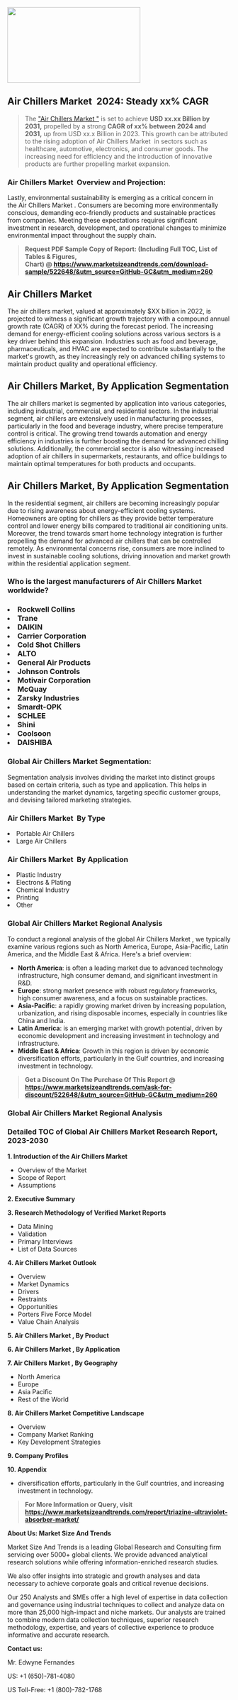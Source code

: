 <p><img class="alignnone size-medium wp-image-20088" src="https://ffe5etoiles.com/wp-content/uploads/2024/12/MST1-300x171.png" alt="" width="300" height="171" /></p><h2 id="ember46" class="ember-view reader-text-block__heading-2">Air Chillers Market &nbsp;2024: Steady&nbsp;xx% CAGR</h2><blockquote id="ember47" class="ember-view reader-text-block__blockquote">The&nbsp;<a class="app-aware-link " href="https://www.marketsizeandtrends.com/download-sample/522648/&utm_source=GitHub-GC&utm_medium=260" target="_blank" data-test-app-aware-link="">"Air Chillers Market "</a>&nbsp;is set to achieve&nbsp;<strong>USD&nbsp;xx.xx&nbsp;Billion by 2031,</strong>&nbsp;propelled by a strong&nbsp;<strong>CAGR of&nbsp;xx% between 2024 and 2031,</strong>&nbsp;up from USD xx.x Billion in 2023. This growth can be attributed to the rising adoption of&nbsp;Air Chillers Market &nbsp;in sectors such as healthcare, automotive, electronics, and consumer goods. The increasing need for efficiency and the introduction of innovative products are further propelling market expansion.</blockquote><h3 id="ember48" class="ember-view reader-text-block__heading-3">Air Chillers Market &nbsp;Overview and Projection:</h3><p id="ember49" class="ember-view reader-text-block__paragraph">Lastly, environmental sustainability is emerging as a critical concern in the&nbsp;Air Chillers Market . Consumers are becoming more environmentally conscious, demanding eco-friendly products and sustainable practices from companies. Meeting these expectations requires significant investment in research, development, and operational changes to minimize environmental impact throughout the supply chain.</p><blockquote id="ember50" class="ember-view reader-text-block__blockquote"><strong>Request PDF Sample Copy of Report: (Including Full TOC, List of Tables &amp; Figures, Chart)&nbsp;@&nbsp;<strong><a href="https://www.marketsizeandtrends.com/download-sample/522648/&utm_source=GitHub-GC&utm_medium=260" target="_blank">https://www.marketsizeandtrends.com/download-sample/522648/&utm_source=GitHub-GC&utm_medium=260</a></strong></strong></blockquote><h3 class=""> <h2>Air Chillers Market</h2><p>The air chillers market, valued at approximately $XX billion in 2022, is projected to witness a significant growth trajectory with a compound annual growth rate (CAGR) of XX% during the forecast period. The increasing demand for energy-efficient cooling solutions across various sectors is a key driver behind this expansion. Industries such as food and beverage, pharmaceuticals, and HVAC are expected to contribute substantially to the market's growth, as they increasingly rely on advanced chilling systems to maintain product quality and operational efficiency.</p><h2>Air Chillers Market, By Application Segmentation</h2><p>The air chillers market is segmented by application into various categories, including industrial, commercial, and residential sectors. In the industrial segment, air chillers are extensively used in manufacturing processes, particularly in the food and beverage industry, where precise temperature control is critical. The growing trend towards automation and energy efficiency in industries is further boosting the demand for advanced chilling solutions. Additionally, the commercial sector is also witnessing increased adoption of air chillers in supermarkets, restaurants, and office buildings to maintain optimal temperatures for both products and occupants.</p><h2>Air Chillers Market, By Application Segmentation</h2><p>In the residential segment, air chillers are becoming increasingly popular due to rising awareness about energy-efficient cooling systems. Homeowners are opting for chillers as they provide better temperature control and lower energy bills compared to traditional air conditioning units. Moreover, the trend towards smart home technology integration is further propelling the demand for advanced air chillers that can be controlled remotely. As environmental concerns rise, consumers are more inclined to invest in sustainable cooling solutions, driving innovation and market growth within the residential application segment.</p></h3><h3 id="" class="">Who is the largest manufacturers of&nbsp;Air Chillers Market worldwide?</h3><h3 class=""></Li><Li>Rockwell Collins</Li><Li> Trane</Li><Li> DAIKIN</Li><Li> Carrier Corporation</Li><Li> Cold Shot Chillers</Li><Li> ALTO</Li><Li> General Air Products</Li><Li> Johnson Controls</Li><Li> Motivair Corporation</Li><Li> McQuay</Li><Li> Zarsky Industries</Li><Li> Smardt-OPK</Li><Li> SCHLEE</Li><Li> Shini</Li><Li> Coolsoon</Li><Li> DAISHIBA</h3><h3 id="ember53" class="ember-view reader-text-block__heading-3">Global&nbsp;Air Chillers Market Segmentation:</h3><p id="ember54" class="ember-view reader-text-block__paragraph">Segmentation analysis involves dividing the market into distinct groups based on certain criteria, such as type and application. This helps in understanding the market dynamics, targeting specific customer groups, and devising tailored marketing strategies.</p><h3 id="" class="">Air Chillers Market &nbsp;By Type</h3><p></Li><Li>Portable Air Chillers</Li><Li> Large Air Chillers</p><h3 id="" class="">Air Chillers Market &nbsp;By Application</h3><p class=""></Li><Li>Plastic Industry</Li><Li> Electrons & Plating</Li><Li> Chemical Industry</Li><Li> Printing</Li><Li> Other</p><h3 id="ember62" class="ember-view reader-text-block__heading-3">Global Air Chillers Market Regional Analysis</h3><p id="ember63" class="ember-view reader-text-block__paragraph">To conduct a regional analysis of the global Air Chillers Market , we typically examine various regions such as North America, Europe, Asia-Pacific, Latin America, and the Middle East &amp; Africa. Here's a brief overview:</p><ul><li><strong>North America</strong>: is often a leading market due to advanced technology infrastructure, high consumer demand, and significant investment in R&amp;D.</li><li><strong>Europe</strong>: strong market presence with robust regulatory frameworks, high consumer awareness, and a focus on sustainable practices.</li><li><strong>Asia-Pacific</strong>: a rapidly growing market driven by increasing population, urbanization, and rising disposable incomes, especially in countries like China and India.</li><li><strong>Latin America</strong>: is an emerging market with growth potential, driven by economic development and increasing investment in technology and infrastructure.</li><li><strong>Middle East &amp; Africa</strong>: Growth in this region is driven by economic diversification efforts, particularly in the Gulf countries, and increasing investment in technology.</li></ul><blockquote id="ember61" class="ember-view reader-text-block__blockquote"><strong>Get a Discount On The Purchase Of This Report @ <strong><a href="https://html-cleaner.com/" target="">https://www.marketsizeandtrends.com/ask-for-discount/522648/&utm_source=GitHub-GC&utm_medium=260</a></strong></strong></blockquote><h3 id="ember62" class="ember-view reader-text-block__heading-3">Global Air Chillers Market Regional Analysis</h3><h3 id="" class="">Detailed TOC of Global Air Chillers Market Research Report, 2023-2030</h3><p id="" class=""><strong>1. Introduction of the Air Chillers Market </strong></p><ul><li>Overview of the Market</li><li>Scope of Report</li><li>Assumptions</li></ul><p id="" class=""><strong>2. Executive Summary</strong></p><p id="" class=""><strong>3. Research Methodology of Verified Market Reports</strong></p><ul><li>Data Mining</li><li>Validation</li><li>Primary Interviews</li><li>List of Data Sources</li></ul><p id="" class=""><strong>4. Air Chillers Market Outlook</strong></p><ul><li>Overview</li><li>Market Dynamics</li><li>Drivers</li><li>Restraints</li><li>Opportunities</li><li>Porters Five Force Model</li><li>Value Chain Analysis</li></ul><p id="" class=""><strong>5. Air Chillers Market , By Product</strong></p><p id="" class=""><strong>6. Air Chillers Market , By Application</strong></p><p id="" class=""><strong>7. Air Chillers Market , By Geography</strong></p><ul><li>North America</li><li>Europe</li><li>Asia Pacific</li><li>Rest of the World</li></ul><p id="" class=""><strong>8. Air Chillers Market Competitive Landscape</strong></p><ul><li>Overview</li><li>Company Market Ranking</li><li>Key Development Strategies</li></ul><p id="" class=""><strong>9. Company Profiles</strong></p><p id="" class=""><strong>10. Appendix</strong></p><ul><li>diversification efforts, particularly in the Gulf countries, and increasing investment in technology.</li></ul><blockquote id="ember65" class="ember-view reader-text-block__blockquote"><strong>For More Information or Query, visit <strong><strong><a href="https://html-cleaner.com/" target="">https://www.marketsizeandtrends.com/report/triazine-ultraviolet-absorber-market/</a></strong></strong></strong></blockquote><p id="" class=""><strong>About Us: Market Size And Trends</strong></p><p id="" class="">Market Size And Trends is a leading Global Research and Consulting firm servicing over 5000+ global clients. We provide advanced analytical research solutions while offering information-enriched research studies.</p><p id="" class="">We also offer insights into strategic and growth analyses and data necessary to achieve corporate goals and critical revenue decisions.</p><p id="" class="">Our 250 Analysts and SMEs offer a high level of expertise in data collection and governance using industrial techniques to collect and analyze data on more than 25,000 high-impact and niche markets. Our analysts are trained to combine modern data collection techniques, superior research methodology, expertise, and years of collective experience to produce informative and accurate research.</p><p id="" class=""><strong>Contact us:</strong></p><p id="" class="">Mr. Edwyne Fernandes</p><p id="" class="">US: +1 (650)-781-4080</p><p id="" class="">US Toll-Free: +1 (800)-782-1768</p>
